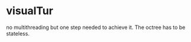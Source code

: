 visualTur
=========
no multithreading but one step needed to achieve it.
The octree has to be stateless.
